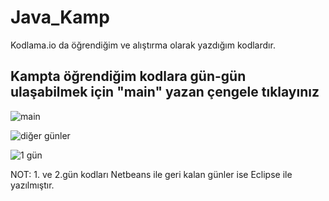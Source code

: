 # Java_Kamp
Kodlama.io da öğrendiğim ve alıştırma olarak yazdığım kodlardır.
## Kampta öğrendiğim kodlara gün-gün ulaşabilmek için "main" yazan çengele tıklayınız
![main](https://user-images.githubusercontent.com/71596094/116817644-16ac2780-ab70-11eb-9ae9-d84cf71231e1.PNG)

![diğer günler](https://user-images.githubusercontent.com/71596094/116817645-19a71800-ab70-11eb-8bae-5971919023c4.PNG)

![1 gün](https://user-images.githubusercontent.com/71596094/116817732-87534400-ab70-11eb-813b-24eec1d62814.PNG)

NOT: 1. ve 2.gün kodları Netbeans ile geri kalan günler ise Eclipse ile yazılmıştır.
